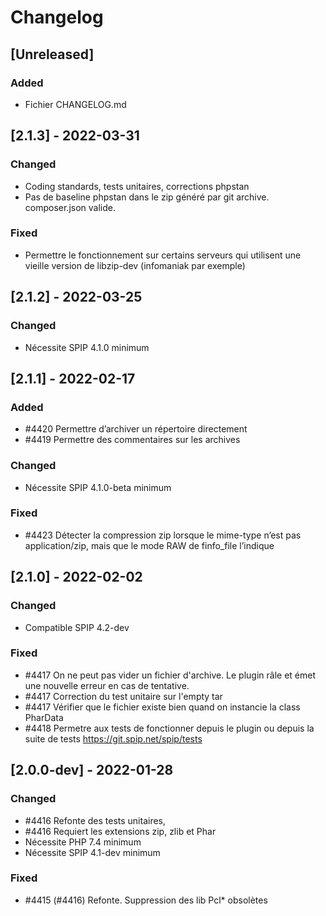 # Changelog

## [Unreleased]

### Added

- Fichier CHANGELOG.md


## [2.1.3] - 2022-03-31

### Changed

- Coding standards, tests unitaires, corrections phpstan
- Pas de baseline phpstan dans le zip généré par git archive. composer.json valide.

### Fixed

- Permettre le fonctionnement sur certains serveurs qui utilisent une vieille version de libzip-dev (infomaniak par exemple)


## [2.1.2] - 2022-03-25

### Changed

- Nécessite SPIP 4.1.0 minimum


## [2.1.1] - 2022-02-17

### Added

- #4420 Permettre d’archiver un répertoire directement
- #4419 Permettre des commentaires sur les archives

### Changed

- Nécessite SPIP 4.1.0-beta minimum

### Fixed

- #4423 Détecter la compression zip lorsque le mime-type n’est pas application/zip, mais que le mode RAW de finfo_file l’indique


## [2.1.0] - 2022-02-02

### Changed

- Compatible SPIP 4.2-dev

### Fixed

- #4417 On ne peut pas vider un fichier d'archive. Le plugin râle et émet une nouvelle erreur en cas de tentative.
- #4417 Correction du test unitaire sur l'empty tar
- #4417 Vérifier que le fichier existe bien quand on instancie la class PharData
- #4418 Permetre aux tests de fonctionner depuis le plugin ou depuis la suite de tests https://git.spip.net/spip/tests


## [2.0.0-dev] - 2022-01-28

### Changed

- #4416 Refonte des tests unitaires,
- #4416 Requiert les extensions zip, zlib et Phar
- Nécessite PHP 7.4 minimum
- Nécessite SPIP 4.1-dev minimum

### Fixed

- #4415 (#4416) Refonte. Suppression des lib Pcl* obsolètes
